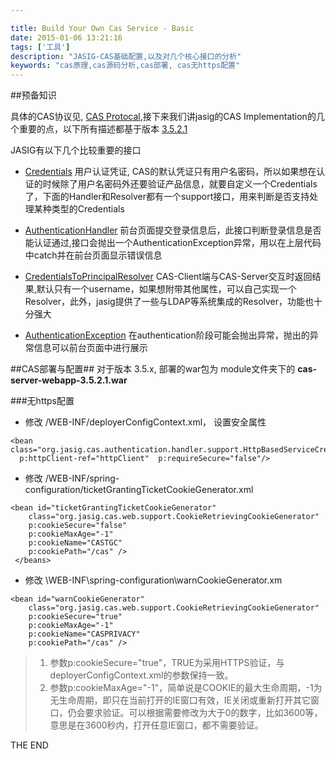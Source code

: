 ```yaml
---

title: Build Your Own Cas Service - Basic
date: 2015-01-06 13:21:16
tags: ['工具']
description: "JASIG-CAS基础配置,以及对几个核心接口的分析"
keywords: "cas原理,cas源码分析,cas部署, cas无https配置"
---
```

##预备知识


具体的CAS协议见, [CAS Protocal](http://jasig.github.io/cas/4.0.x/protocol/CAS-Protocol.html),接下来我们讲jasig的CAS Implementation的几个重要的点，以下所有描述都基于版本 [3.5.2.1](http://mvnrepository.com/artifact/org.jasig.cas/cas-server-core/3.5.2.1)
<!--more-->

JASIG有以下几个比较重要的接口

+ [Credentials](https://github.com/Jasig/cas/blob/v3.5.2.1/cas-server-core/src/main/java/org/jasig/cas/authentication/principal/Credentials.java) 用户认证凭证, CAS的默认凭证只有用户名密码，所以如果想在认证的时候除了用户名密码外还要验证产品信息，就要自定义一个Credentials了，下面的Handler和Resolver都有一个support接口，用来判断是否支持处理某种类型的Credentials

+ [AuthenticationHandler](https://github.com/Jasig/cas/blob/v3.5.2.1/cas-server-core/src/main/java/org/jasig/cas/authentication/handler/AuthenticationHandler.java) 前台页面提交登录信息后，此接口判断登录信息是否能认证通过,接口会抛出一个AuthenticationException异常，用以在上层代码中catch并在前台页面显示错误信息

+ [CredentialsToPrincipalResolver](https://github.com/Jasig/cas/blob/v3.5.2.1/cas-server-core/src/main/java/org/jasig/cas/authentication/principal/CredentialsToPrincipalResolver.java) CAS-Client端与CAS-Server交互时返回结果,默认只有一个username，如果想附带其他属性，可以自己实现一个Resolver，此外，jasig提供了一些与LDAP等系统集成的Resolver，功能也十分强大

+ [AuthenticationException](https://github.com/Jasig/cas/blob/v3.5.2.1/cas-server-core/src/main/java/org/jasig/cas/authentication/handler/AuthenticationException.java) 在authentication阶段可能会抛出异常，抛出的异常信息可以前台页面中进行展示



##CAS部署与配置##
对于版本 3.5.x, 部署的war包为 module文件夹下的 __cas-server-webapp-3.5.2.1.war__

###无https配置
+ 修改 /WEB-INF/deployerConfigContext.xml， 设置安全属性
```
<bean class="org.jasig.cas.authentication.handler.support.HttpBasedServiceCredentialsAuthenticationHandler"
  p:httpClient-ref="httpClient"  p:requireSecure="false"/>
```
+ 修改 /WEB-INF/spring-configuration/ticketGrantingTicketCookieGenerator.xml
```
<bean id="ticketGrantingTicketCookieGenerator"
    class="org.jasig.cas.web.support.CookieRetrievingCookieGenerator"
    p:cookieSecure="false"
    p:cookieMaxAge="-1"  
    p:cookieName="CASTGC"
    p:cookiePath="/cas" />
 </beans>
```

+ 修改 \WEB-INF\spring-configuration\warnCookieGenerator.xm
```
<bean id="warnCookieGenerator"
    class="org.jasig.cas.web.support.CookieRetrievingCookieGenerator"
    p:cookieSecure="true"  
    p:cookieMaxAge="-1"  
    p:cookieName="CASPRIVACY"
    p:cookiePath="/cas" />
```

> 1. 参数p:cookieSecure="true"，TRUE为采用HTTPS验证，与deployerConfigContext.xml的参数保持一致。
> 2. 参数p:cookieMaxAge="-1"，简单说是COOKIE的最大生命周期，-1为无生命周期，即只在当前打开的IE窗口有效，IE关闭或重新打开其它窗口，仍会要求验证。可以根据需要修改为大于0的数字，比如3600等，意思是在3600秒内，打开任意IE窗口，都不需要验证。

THE END
